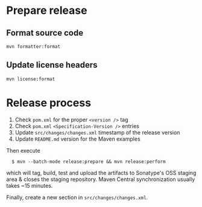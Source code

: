 # Prepare release

## Format source code

```
mvn formatter:format
```

## Update license headers

```
mvn license:format
```

# Release process 

1. Check `pom.xml` for the proper `<version />` tag
2. Check `pom.xml` `<Specification-Version />` entries
3. Update `src/changes/changes.xml` timestamp of the release version
4. Update `README.md` version for the Maven examples

Then execute

```
  $ mvn --batch-mode release:prepare && mvn release:perform
```

which will tag, build, test and upload the artifacts to Sonatype's OSS staging area & closes the staging repository.
Maven Central synchronization usually takes ~15 minutes.

Finally, create a new section in `src/changes/changes.xml`.
